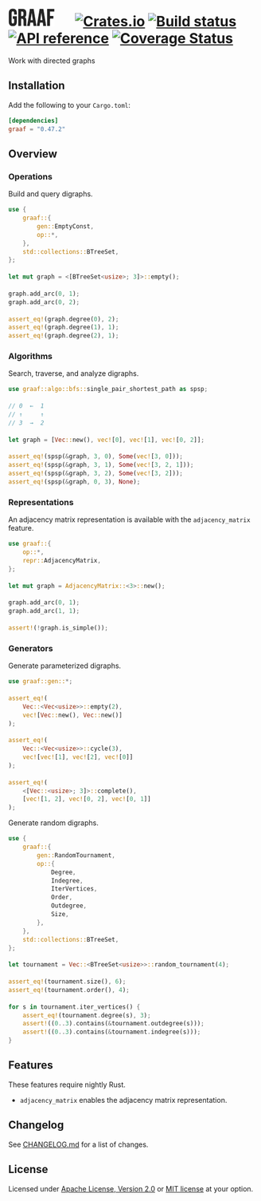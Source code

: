 # ![Graaf](/logo.png "Graaf") &emsp; [![Crates.io](https://img.shields.io/crates/v/graaf.svg)](https://crates.io/crates/graaf) [![Build status](https://github.com/bsdrks/graaf/actions/workflows/rust.yml/badge.svg)](https://github.com/bsdrks/graaf/actions) [![API reference](https://docs.rs/graaf/badge.svg)](https://docs.rs/graaf) [![Coverage Status](https://coveralls.io/repos/github/bsdrks/graaf/badge.svg?branch=main)](https://coveralls.io/github/bsdrks/graaf?branch=main)

Work with directed graphs

## Installation

Add the following to your `Cargo.toml`:

```toml
[dependencies]
graaf = "0.47.2"
```

## Overview

### Operations

Build and query digraphs.

```rust
use {
    graaf::{
        gen::EmptyConst,
        op::*,
    },
    std::collections::BTreeSet,
};

let mut graph = <[BTreeSet<usize>; 3]>::empty();

graph.add_arc(0, 1);
graph.add_arc(0, 2);

assert_eq!(graph.degree(0), 2);
assert_eq!(graph.degree(1), 1);
assert_eq!(graph.degree(2), 1);
```

### Algorithms

Search, traverse, and analyze digraphs.

```rust
use graaf::algo::bfs::single_pair_shortest_path as spsp;

// 0  ←  1
// ↑     ↑
// 3  →  2

let graph = [Vec::new(), vec![0], vec![1], vec![0, 2]];

assert_eq!(spsp(&graph, 3, 0), Some(vec![3, 0]));
assert_eq!(spsp(&graph, 3, 1), Some(vec![3, 2, 1]));
assert_eq!(spsp(&graph, 3, 2), Some(vec![3, 2]));
assert_eq!(spsp(&graph, 0, 3), None);
```

### Representations

An adjacency matrix representation is available with the `adjacency_matrix`
feature.

```rust
use graaf::{
    op::*,
    repr::AdjacencyMatrix,
};

let mut graph = AdjacencyMatrix::<3>::new();

graph.add_arc(0, 1);
graph.add_arc(1, 1);

assert!(!graph.is_simple());
```

### Generators

Generate parameterized digraphs.

```rust
use graaf::gen::*;

assert_eq!(
    Vec::<Vec<usize>>::empty(2),
    vec![Vec::new(), Vec::new()]
);

assert_eq!(
    Vec::<Vec<usize>>::cycle(3),
    vec![vec![1], vec![2], vec![0]]
);

assert_eq!(
    <[Vec::<usize>; 3]>::complete(),
    [vec![1, 2], vec![0, 2], vec![0, 1]]
);
```

Generate random digraphs.

```rust
use {
    graaf::{
        gen::RandomTournament,
        op::{
            Degree,
            Indegree,
            IterVertices,
            Order,
            Outdegree,
            Size,
        },
    },
    std::collections::BTreeSet,
};

let tournament = Vec::<BTreeSet<usize>>::random_tournament(4);

assert_eq!(tournament.size(), 6);
assert_eq!(tournament.order(), 4);

for s in tournament.iter_vertices() {
    assert_eq!(tournament.degree(s), 3);
    assert!((0..3).contains(&tournament.outdegree(s)));
    assert!((0..3).contains(&tournament.indegree(s)));
}
```

## Features

These features require nightly Rust.

- `adjacency_matrix` enables the adjacency matrix representation.

## Changelog

See [CHANGELOG.md] for a list of changes.

## License

Licensed under [Apache License, Version 2.0] or [MIT license] at your option.

[Apache License, Version 2.0]: LICENSE-APACHE
[MIT license]: LICENSE-MIT
[CHANGELOG.md]: https://github.com/bsdrks/graaf/blob/main/CHANGELOG.md

